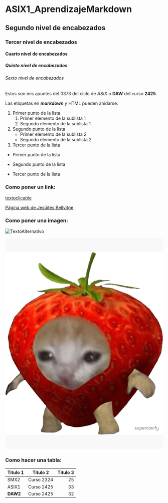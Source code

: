 # ASIX1_AprendizajeMarkdown
## Segundo nivel de encabezados
### Tercer nivel de encabezados
#### Cuarto nivel de encabezados
##### Quinto nivel de encabezados
###### Sexto nivel de encabezados

Estos son mis apuntes del 0373 del ciclo de _ASIX_ o **DAW** del curso __2425__.

Las etiquetas en **_markdown_** y HTML pueden anidarse.

1. Primer punto de la lista
    1. Primer elemento de la sublista 1
    2. Segundo elemento de la sublista 1
2. Segundo punto de la lista
    * Primer elemento de la sublista 2
    * Segundo elemento de la sublista 2
3. Tercer punto de la lista

* Primer punto de la lista
- Segundo punto de la lista
+ Tercer punto de la lista


### Como poner un link:

[textoclicable](URL "Titulo opcional")

[Página web de Jesüites Bellvitge](https://www.fje.edu/ca/jesuites-bellvitge "Titulo opcional")


### Como poner una imagen:

![TextoAlternativo](UbicaciónDeLaImagen "Titulo opcional")

![Foto Gato Fresa](https://github.com/paulamoreno27/ASIX1_AprendizajeMarkdown/blob/main/gatofresa.jpg "Titulo opcional")


### Como hacer una tabla:

|Titulo 1|Titulo 2|Titulo 3|
|---------|:-----------:|----------------:|
|SMX2 |Curso 2324|25|
|ASIX1|Curso 2425|33| 
|**DAW2**|Curso 2425|32|